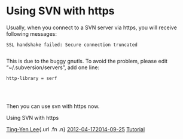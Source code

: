 # Using SVN with https

Usually, when you connect to a SVN server via https, you will receive
following messages:  

``` Plum_Code_Box
SSL handshake failed: Secure connection truncated 
                                    
```

This is due to the buggy gnutls. To avoid the problem, please edit
“~/.subversion/servers”, add one line:

``` Plum_Code_Box
http-library = serf
                                    
```

 

Then you can use svn with https now.

<span class="entry-title">Using SVN with https</span>

<span class="by-author author vcard">[Ting-Yen
Lee](https://wslab.csie.ntu.edu.tw/author/lydian/){.url .fn .n}</span>
<span
class="date">[2012-04-172014-09-25](https://wslab.csie.ntu.edu.tw/2012/04/using-svn-with-https/ "3:51 PM")</span>
<span
class="category">[Tutorial](https://wslab.csie.ntu.edu.tw/category/tutorial/)</span>
